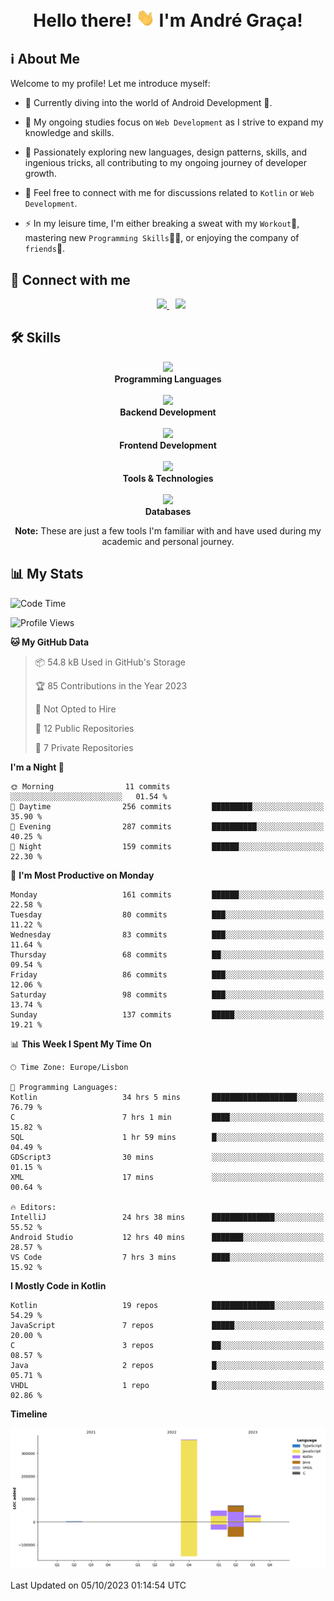 <h1 align="center">Hello there! <img src="https://raw.githubusercontent.com/ABSphreak/ABSphreak/master/gifs/Hi.gif" width="30"> I'm André Graça!</h1>

## ℹ️ About Me

Welcome to my profile! Let me introduce myself:

- 🔭 Currently diving into the world of Android Development 📱.

- 🌱 My ongoing studies focus on `Web Development` as I strive to expand my knowledge and skills.
 
- 🚀 Passionately exploring new languages, design patterns, skills, and ingenious tricks, all contributing to my ongoing journey of developer growth.

- 💬 Feel free to connect with me for discussions related to `Kotlin` or `Web Development`.

- ⚡ In my leisure time, I'm either breaking a sweat with my `Workout`💪, mastering new `Programming Skills`👨‍💻, or enjoying the company of `friends`👥.

## 🤝 Connect with me

<p align="center">
  <a style="margin-left: 10px;" target="_blank" href="mailto:sindrome.gracinha@gmail.com">
    <img width="50px" src="https://play-lh.googleusercontent.com/KSuaRLiI_FlDP8cM4MzJ23ml3og5Hxb9AapaGTMZ2GgR103mvJ3AAnoOFz1yheeQBBI">
  </a>
  <a style="margin-left: 10px;" target="_blank" href="https://twitter.com/Andre_Graca3">
    <img src="https://skillicons.dev/icons?i=twitter">
  </a>
</p>

## 🛠️ Skills

<div align="center">
  <p align="center">
    <img src="https://skillicons.dev/icons?i=kotlin,java,js,ts,python,c&perline=6" /><br/>
    <b>Programming Languages</b><br/><br/>
    <img src="https://skillicons.dev/icons?i=spring,nodejs,express&perline=5" /><br/>
    <b>Backend Development</b><br/><br/>
    <img src="https://skillicons.dev/icons?i=react,nextjs,html,css,bootstrap,tailwind&perline=6" /><br/>
    <b>Frontend Development</b><br/><br/>
    <img src="https://skillicons.dev/icons?i=docker,linux,bash,git,github,androidstudio,jenkins,postman&perline=9" /><br/>
    <b>Tools & Technologies</b><br/><br/>
    <img src="https://skillicons.dev/icons?i=postgres,mongodb&perline=2" /><br/>
    <b>Databases</b>
  </p> 
  <p align="center"><b>Note:</b> These are just a few tools I'm familiar with and have used during my academic and personal journey.</p>
</div>

## 📊 My Stats

<!--START_SECTION:waka-->
![Code Time](http://img.shields.io/badge/Code%20Time-214%20hrs%2023%20mins-blue)

![Profile Views](http://img.shields.io/badge/Profile%20Views-0-blue)

**🐱 My GitHub Data** 

> 📦 54.8 kB Used in GitHub's Storage 
 > 
> 🏆 85 Contributions in the Year 2023
 > 
> 🚫 Not Opted to Hire
 > 
> 📜 12 Public Repositories 
 > 
> 🔑 7 Private Repositories 
 > 
**I'm a Night 🦉** 

```text
🌞 Morning                11 commits          ░░░░░░░░░░░░░░░░░░░░░░░░░   01.54 % 
🌆 Daytime                256 commits         █████████░░░░░░░░░░░░░░░░   35.90 % 
🌃 Evening                287 commits         ██████████░░░░░░░░░░░░░░░   40.25 % 
🌙 Night                  159 commits         ██████░░░░░░░░░░░░░░░░░░░   22.30 % 
```
📅 **I'm Most Productive on Monday** 

```text
Monday                   161 commits         ██████░░░░░░░░░░░░░░░░░░░   22.58 % 
Tuesday                  80 commits          ███░░░░░░░░░░░░░░░░░░░░░░   11.22 % 
Wednesday                83 commits          ███░░░░░░░░░░░░░░░░░░░░░░   11.64 % 
Thursday                 68 commits          ██░░░░░░░░░░░░░░░░░░░░░░░   09.54 % 
Friday                   86 commits          ███░░░░░░░░░░░░░░░░░░░░░░   12.06 % 
Saturday                 98 commits          ███░░░░░░░░░░░░░░░░░░░░░░   13.74 % 
Sunday                   137 commits         █████░░░░░░░░░░░░░░░░░░░░   19.21 % 
```


📊 **This Week I Spent My Time On** 

```text
🕑︎ Time Zone: Europe/Lisbon

💬 Programming Languages: 
Kotlin                   34 hrs 5 mins       ███████████████████░░░░░░   76.79 % 
C                        7 hrs 1 min         ████░░░░░░░░░░░░░░░░░░░░░   15.82 % 
SQL                      1 hr 59 mins        █░░░░░░░░░░░░░░░░░░░░░░░░   04.49 % 
GDScript3                30 mins             ░░░░░░░░░░░░░░░░░░░░░░░░░   01.15 % 
XML                      17 mins             ░░░░░░░░░░░░░░░░░░░░░░░░░   00.64 % 

🔥 Editors: 
IntelliJ                 24 hrs 38 mins      ██████████████░░░░░░░░░░░   55.52 % 
Android Studio           12 hrs 40 mins      ███████░░░░░░░░░░░░░░░░░░   28.57 % 
VS Code                  7 hrs 3 mins        ████░░░░░░░░░░░░░░░░░░░░░   15.92 % 
```

**I Mostly Code in Kotlin** 

```text
Kotlin                   19 repos            ██████████████░░░░░░░░░░░   54.29 % 
JavaScript               7 repos             █████░░░░░░░░░░░░░░░░░░░░   20.00 % 
C                        3 repos             ██░░░░░░░░░░░░░░░░░░░░░░░   08.57 % 
Java                     2 repos             █░░░░░░░░░░░░░░░░░░░░░░░░   05.71 % 
VHDL                     1 repo              █░░░░░░░░░░░░░░░░░░░░░░░░   02.86 % 
```



**Timeline**

![Lines of Code chart](https://raw.githubusercontent.com/AndreGraca3/AndreGraca3/main/assets/bar_graph.png)


 Last Updated on 05/10/2023 01:14:54 UTC
<!--END_SECTION:waka-->
